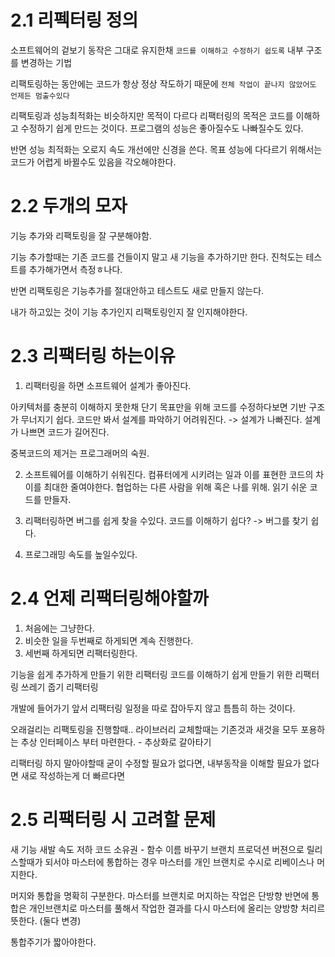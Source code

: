 # 2.1 리펙터링 정의
소프트웨어의 겉보기 동작은 그대로 유지한채 `코드를 이해하고 수정하기 쉽도록` 내부 구조를 변경하는 기법

리팩토링하는 동안에는 코드가 항상 정상 작도하기 때문에 `전체 작업이 끝나지 않았어도 언제든 멈출수있다`

리팩토링과 성능최적화는 비슷하지만 목적이 다르다 리팩터링의 목적은 코드를 이해하고 수정하기 쉽게 만드는 것이다. 프로그램의 성능은 좋아질수도 나빠질수도 있다.

반면 성능 최적화는 오로지 속도 개선에만 신경을 쓴다. 목표 성능에 다다르기 위해서는 코드가 어렵게 바뀔수도 있음을 각오해야한다.

# 2.2 두개의 모자

기능 추가와 리팩토링을 잘 구분해야함.

기능 추가할때는 기존 코드를 건들이지 말고 새 기능을 추가하기만 한다.
진척도는 테스트를 추가해가면서 측정ㅎ나다.

반면 리팩토링은 기능추가를 절대안하고 테스트도 새로 만들지 않는다. 

내가 하고있는 것이 기능 추가인지 리팩토링인지 잘 인지해야한다.

# 2.3 리팩터링 하는이유

1. 리팩터링을 하면 소프트웨어 설계가 좋아진다.

아키텍처를 충분히 이해하지 못한채 단기 목표만을 위해 코드를 수정하다보면 기반 구조가 무너지기 쉽다.
코드만 봐서 설계를 파악하기 어려워진다. -> 설계가 나빠진다. 
설계가 나쁘면 코드가 길어진다.

중복코드의 제거는 프로그래머의 숙원.

2. 소프트웨어를 이해하기 쉬워진다.
컴퓨터에게 시키려는 일과 이를 표현한 코드의 차이를 최대한 줄여야한다. 
협업하는 다른 사람을 위해 혹은 나를 위해.
읽기 쉬운 코드를 만들자.

3. 리팩터링하면 버그를 쉽게 찾을 수있다. 
코드를 이해하기 쉽다? -> 버그를 찾기 쉽다.

4. 프로그래밍 속도를 높일수있다.

# 2.4 언제 리팩터링해야할까

1. 처음에는 그냥한다. 
2. 비슷한 일을 두번째로 하게되면 계속 진행한다.
3. 세번째 하게되면 리팩터링한다.

기능을 쉽게 추가하게 만들기 위한 리팩터링
코드를 이해하기 쉽게 만들기 위한 리팩터링
쓰레기 줍기 리팩터링

개발에 들어가기 앞서 리팩터링 일정을 따로 잡아두지 않고 틈틈히 하는 것이다.

오래걸리는 리팩토링을 진행할때..
라이브러리 교체할때는 기존것과 새것을 모두 포용하는 추상 인터페이스 부터 마련한다. - 추상화로 갈아타기

리팩터링 하지 말아야할때
굳이 수정할 필요가 없다면, 내부동작을 이해할 필요가 없다면 
새로 작성하는게 더 빠르다면 

# 2.5 리팩터링 시 고려할 문제

새 기능 새발 속도 저하 
코드 소유권 - 함수 이름 바꾸기
브랜치
프로덕션 버젼으로 릴리스할때가 되서야 마스터에 통합하는 경우
마스터를 개인 브랜치로 수시로 리베이스나 머지한다. 


머지와 통합을 명확히 구분한다. 
마스터를 브랜치로 머지하는 작업은 단방향
반면에 통합은 개인브랜치로 마스터를 풀해서 작업한 결과를 다시 마스터에 올리는 양방향 처리르 뜻한다. (둘다 변경)

통합주기가 짧아야한다. 


